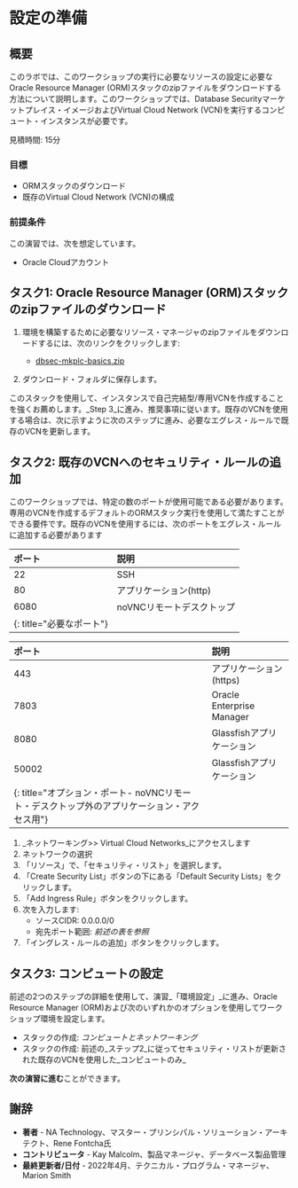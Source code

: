 # 設定の準備

## 概要

このラボでは、このワークショップの実行に必要なリソースの設定に必要なOracle Resource Manager (ORM)スタックのzipファイルをダウンロードする方法について説明します。このワークショップでは、Database Securityマーケットプレイス・イメージおよびVirtual Cloud Network (VCN)を実行するコンピュート・インスタンスが必要です。

見積時間: 15分

### 目標

*   ORMスタックのダウンロード
*   既存のVirtual Cloud Network (VCN)の構成

### 前提条件

この演習では、次を想定しています。

*   Oracle Cloudアカウント

## タスク1: Oracle Resource Manager (ORM)スタックのzipファイルのダウンロード

1.  環境を構築するために必要なリソース・マネージャのzipファイルをダウンロードするには、次のリンクをクリックします:
    
    *   [dbsec-mkplc-basics.zip](https://objectstorage.us-ashburn-1.oraclecloud.com/p/qiz1dOzRGi3FoiEcFkDWMb860cWlt8MVwt2oGd5sU0lxc4aLk9hI3sPGA9_X2ILz/n/natdsecurity/b/stack/o/dbsec-mkplc-vm01-tls.zip)
2.  ダウンロード・フォルダに保存します。
    

このスタックを使用して、インスタンスで自己完結型/専用VCNを作成することを強くお薦めします。_Step 3_に進み、推奨事項に従います。既存のVCNを使用する場合は、次に示すように次のステップに進み、必要なエグレス・ルールで既存のVCNを更新します。

## タスク2: 既存のVCNへのセキュリティ・ルールの追加

このワークショップでは、特定の数のポートが使用可能である必要があります。専用のVCNを作成するデフォルトのORMスタック実行を使用して満たすことができる要件です。既存のVCNを使用するには、次のポートをエグレス・ルールに追加する必要があります

| ポート | 説明 |
| :-- | :-- |
| 22 | SSH |
| 80 | アプリケーション(http) |
| 6080 | noVNCリモートデスクトップ |
| {: title="必要なポート"} |  |

| ポート | 説明 |
| :-- | :-- |
| 443 | アプリケーション(https) |
| 7803 | Oracle Enterprise Manager |
| 8080 | Glassfishアプリケーション |
| 50002 | Glassfishアプリケーション |
| {: title="オプション・ポート- noVNCリモート・デスクトップ外のアプリケーション・アクセス用"} |  |

1.  _ネットワーキング>> Virtual Cloud Networks_にアクセスします
2.  ネットワークの選択
3.  「リソース」で、「セキュリティ・リスト」を選択します。
4.  「Create Security List」ボタンの下にある「Default Security Lists」をクリックします。
5.  「Add Ingress Rule」ボタンをクリックします。
6.  次を入力します:
    *   ソースCIDR: 0.0.0.0/0
    *   宛先ポート範囲: _前述の表を参照_
7.  「イングレス・ルールの追加」ボタンをクリックします。

## タスク3: コンピュートの設定

前述の2つのステップの詳細を使用して、演習_「環境設定」_に進み、Oracle Resource Manager (ORM)および次のいずれかのオプションを使用してワークショップ環境を設定します。

*   スタックの作成: _コンピュートとネットワーキング_
*   スタックの作成: 前述の_ステップ2_に従ってセキュリティ・リストが更新された既存のVCNを使用した_コンピュートのみ_

**次の演習に進む**ことができます。

## 謝辞

*   **著者** - NA Technology、マスター・プリンシパル・ソリューション・アーキテクト、Rene Fontcha氏
*   **コントリビュータ** - Kay Malcolm、製品マネージャ、データベース製品管理
*   **最終更新者/日付** - 2022年4月、テクニカル・プログラム・マネージャ、Marion Smith